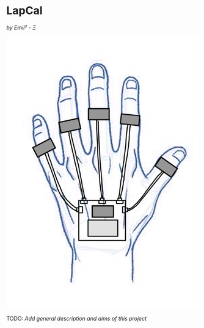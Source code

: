 # LapCal

*by Emil² - Ξ*

![General concept](./Documentation/lapcal-concept-handdrawn.png)

TODO: *Add general description and aims of this project*

